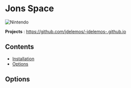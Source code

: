 # **Jons Space**

<img src="me.jpg" alt="Nintendo">

**Projects** : https://github.com/jdelemos/-jdelemos-.github.io
## Contents

- [Installation](#installation)
- [Options](#options)


## Options


